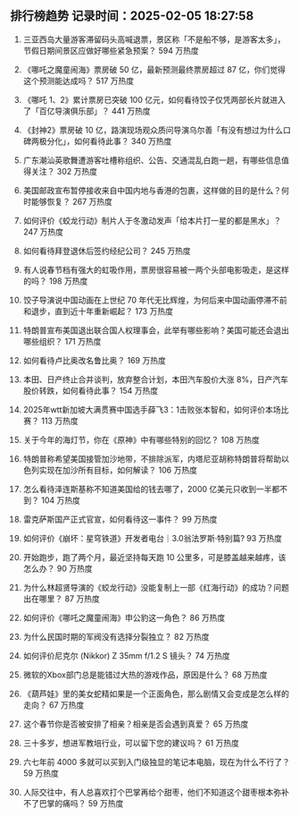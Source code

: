 
## 排行榜趋势 记录时间：2025-02-05 18:27:58
  
  1. 三亚西岛大量游客滞留码头高喊退票，景区称「不是船不够，是游客太多」，节假日期间景区应做好哪些紧急预案？ 594 万热度
    
  2. 《哪吒之魔童闹海》票房破 50 亿，最新预测最终票房超过 87 亿，你们觉得这个预测能达成吗？ 517 万热度
    
  3. 《哪吒 1、2》累计票房已突破 100 亿元，如何看待饺子仅凭两部长片就进入了「百亿导演俱乐部」？ 441 万热度
    
  4. 《封神2》票房破 10 亿，路演现场观众质问导演乌尔善「有没有想过为什么口碑两极分化」，如何看待此事？ 340 万热度
    
  5. 广东潮汕英歌舞遭游客吐槽称组织、公告、交通混乱白跑一趟，有哪些信息值得关注？ 302 万热度
    
  6. 美国邮政宣布暂停接收来自中国内地与香港的包裹，这样做的目的是什么？何时能够恢复？ 267 万热度
    
  7. 如何评价《蛟龙行动》制片人于冬激动发声「给本片打一星的都是黑水」？ 247 万热度
    
  8. 如何看待拜登退休后签约经纪公司？ 245 万热度
    
  9. 有人说春节档有强大的虹吸作用，票房很容易被一两个头部电影吸走，是这样的吗？ 198 万热度
    
  10. 饺子导演说中国动画在上世纪 70 年代无比辉煌，为何后来中国动画停滞不前和退步，直到近十年重新崛起？ 173 万热度
    
  11. 特朗普宣布美国退出联合国人权理事会，此举有哪些影响？美国可能还会退出哪些组织？ 171 万热度
    
  12. 如何看待卢比奥改名鲁比奥？ 169 万热度
    
  13. 本田、日产终止合并谈判，放弃整合计划，本田汽车股价大涨 8%，日产汽车股价转跌，如何看待此事？ 154 万热度
    
  14. 2025年wtt新加坡大满贯赛中国选手薛飞3：1击败张本智和，如何评价本场比赛？ 113 万热度
    
  15. 关于今年的海灯节，你在《原神》中有哪些特别的回忆？ 108 万热度
    
  16. 特朗普称希望美国接管加沙地带，不排除派军，内塔尼亚胡称特朗普将帮助以色列实现在加沙所有目标，如何解读？ 106 万热度
    
  17. 怎么看待泽连斯基称不知道美国给的钱去哪了，2000 亿美元只收到一半都不到？ 104 万热度
    
  18. 雷克萨斯国产正式官宣，如何看待这一事件？ 99 万热度
    
  19. 如何评价《崩坏：星穹铁道》开发者电台｜3.0翁法罗斯·特别篇? 93 万热度
    
  20. 开始跑步，跑了两个月，最近坚持每天跑 10 公里多，可是膝盖越来越疼，该怎么办？ 90 万热度
    
  21. 为什么林超贤导演的《蛟龙行动》没能复制上一部《红海行动》的成功？问题出在哪里？ 87 万热度
    
  22. 如何评价《哪吒之魔童闹海》申公豹这一角色？ 86 万热度
    
  23. 为什么民国时期的军阀没有选择分裂独立？ 82 万热度
    
  24. 如何评价尼克尔 (Nikkor) Z 35mm f/1.2 S 镜头？ 74 万热度
    
  25. 微软的Xbox部门总是能错过大热的游戏作品，原因是什么？ 68 万热度
    
  26. 《葫芦娃》里的美女蛇精如果是一个正面角色，那么剧情又会变成是怎么样的走向？ 67 万热度
    
  27. 这个春节你是否被安排了相亲？相亲是否会遇到真爱？ 65 万热度
    
  28. 三十多岁，想进军教培行业，可以留下您的建议吗？ 61 万热度
    
  29. 六七年前 4000 多就可以买到入门级独显的笔记本电脑，现在为什么不行了？ 59 万热度
    
  30. 人际交往中，有人总喜欢打个巴掌再给个甜枣，他们不知道这个甜枣根本弥补不了巴掌的痛吗？ 59 万热度
    
